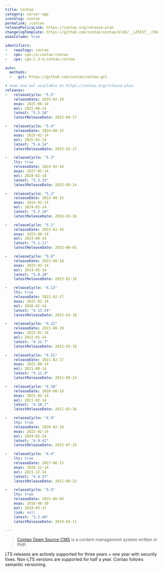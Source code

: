 ```yaml
---
title: Contao
category: server-app
iconSlug: contao
permalink: /contao
releasePolicyLink: https://contao.org/release-plan
changelogTemplate: https://github.com/contao/contao/blob/__LATEST__/CHANGELOG.md
eoasColumn: true

identifiers:
-   repology: contao
-   cpe: cpe:/a:contao:contao
-   cpe: cpe:2.3:a:contao:contao

auto:
  methods:
  -   git: https://github.com/contao/contao.git

# eoas and eol available on https://contao.org/release-plan.
releases:
-   releaseCycle: "5.5"
    releaseDate: 2025-02-18
    eoas: 2025-08-14
    eol: 2025-08-14
    latest: "5.5.10"
    latestReleaseDate: 2025-04-17

-   releaseCycle: "5.4"
    releaseDate: 2024-08-15
    eoas: 2025-02-14
    eol: 2025-02-14
    latest: "5.4.14"
    latestReleaseDate: 2025-02-17

-   releaseCycle: "5.3"
    lts: true
    releaseDate: 2024-02-16
    eoas: 2027-02-14
    eol: 2028-02-14
    latest: "5.3.33"
    latestReleaseDate: 2025-05-14

-   releaseCycle: "5.2"
    releaseDate: 2023-08-15
    eoas: 2024-02-14
    eol: 2024-02-14
    latest: "5.2.10"
    latestReleaseDate: 2024-02-16

-   releaseCycle: "5.1"
    releaseDate: 2023-02-16
    eoas: 2023-08-14
    eol: 2023-08-14
    latest: "5.1.11"
    latestReleaseDate: 2023-08-01

-   releaseCycle: "5.0"
    releaseDate: 2022-08-18
    eoas: 2023-02-14
    eol: 2023-02-14
    latest: "5.0.10"
    latestReleaseDate: 2023-02-16

-   releaseCycle: "4.13"
    lts: true
    releaseDate: 2022-02-17
    eoas: 2025-02-14
    eol: 2026-02-14
    latest: "4.13.54"
    latestReleaseDate: 2025-03-18

-   releaseCycle: "4.12"
    releaseDate: 2021-08-19
    eoas: 2022-01-14
    eol: 2022-01-14
    latest: "4.12.7"
    latestReleaseDate: 2022-02-18

-   releaseCycle: "4.11"
    releaseDate: 2021-02-17
    eoas: 2021-08-14
    eol: 2021-08-14
    latest: "4.11.9"
    latestReleaseDate: 2021-08-24

-   releaseCycle: "4.10"
    releaseDate: 2020-08-18
    eoas: 2021-02-14
    eol: 2021-02-14
    latest: "4.10.7"
    latestReleaseDate: 2021-02-16

-   releaseCycle: "4.9"
    lts: true
    releaseDate: 2020-02-18
    eoas: 2023-02-14
    eol: 2024-02-14
    latest: "4.9.42"
    latestReleaseDate: 2023-07-25

-   releaseCycle: "4.4"
    lts: true
    releaseDate: 2017-06-15
    eoas: 2020-12-14
    eol: 2021-12-14
    latest: "4.4.57"
    latestReleaseDate: 2021-08-23

-   releaseCycle: "3.5"
    lts: true
    releaseDate: 2015-06-05
    eoas: 2018-06-30
    eol: 2019-05-31
    link: null
    latest: "3.5.40"
    latestReleaseDate: 2019-04-11

---
```


> [Contao Open Source CMS](https://contao.org) is a content management system written in PHP.

LTS releases are actively supported for three years + one year with security fixes. Non-LTS versions are supported for half a year.
Contao follows semantic versioning.
